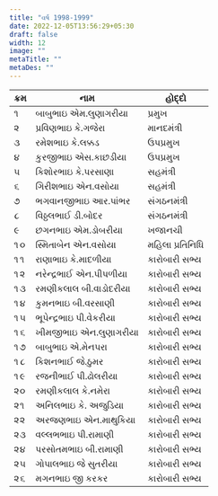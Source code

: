 ```yaml
---
title: "વર્ષ 1998-1999"
date: 2022-12-05T13:56:29+05:30
draft: false
width: 12
image: ""
metaTitle: ""
metaDes: ""
---
```


| ક્રમ | નામ | હોદ્દો |
| --- | --- | --- |
| ૧ | બાબુભાઇ એમ.લુણાગરીયા | પ્રમુખ |
| ૨ | પ્રવિણભાઇ કે.ગજેરા | માનદમંત્રી |
| ૩ | રમેશભાઇ કે.લક્કડ | ઉપપ્રમુખ |
| ૪ | કુરજીભાઇ એસ.કાછડીયા | ઉપપ્રમુખ |
| ૫ | કિશોરભાઇ કે.પરસાણા | સહમંત્રી |
| ૬ | ગિરીશભાઇ એન.વસોયા | સહમંત્રી |
| ૭ | ભગવાનજીભાઇ આર.પાંભર | સંગઠનમંત્રી |
| ૮ | વિઠ્ઠલભાઈ ડી.બોદર | સંગઠનમંત્રી |
| ૯ | છગનભાઇ એમ.ડોબરીયા | ખજાનચી |
| ૧૦ | સ્મિતાબેન એન.વસોયા | મહિલા પ્રતિનિધિ |
| ૧૧ | રાણાભાઇ કે.માદળીયા | કારોબારી સભ્ય |
| ૧૨ | નરેન્દ્રભાઈ એન.પીપળીયા | કારોબારી સભ્ય |
| ૧૩ | રમણીકલાલ બી.વાડોદરીયા | કારોબારી સભ્ય |
| ૧૪ | કુમનભાઇ બી.વરસાણી | કારોબારી સભ્ય |
| ૧૫ | ભૂપેન્દ્રભાઇ પી.વેકરીયા | કારોબારી સભ્ય |
| ૧૬ | ખીમજીભાઇ એન.લુણાગરીયા | કારોબારી સભ્ય |
| ૧૭ | બાબુભાઇ એ.મેનપરા | કારોબારી સભ્ય |
| ૧૮ | કિશનભાઈ જે.ઠુમર | કારોબારી સભ્ય |
| ૧૯ | રજનીભાઈ પી.ઢોલરીયા | કારોબારી સભ્ય |
| ૨૦ | રમણીકલાલ કે.નમેરા | કારોબારી સભ્ય |
| ૨૧ | અનિલભાઇ કે. અજુડિયા | કારોબારી સભ્ય |
| ૨૨ | અરજણભાઇ એન.માથુકિયા | કારોબારી સભ્ય |
| ૨૩ | વલ્લભભાઇ પી.રામાણી | કારોબારી સભ્ય |
| ૨૪ | પરસોતમભાઇ બી.રામાણી | કારોબારી સભ્ય |
| ૨૫ | ગોપાલભાઇ જે સુતરીયા | કારોબારી સભ્ય |
| ૨૬ | મગનભાઇ જી કરકર | કારોબારી સભ્ય |
